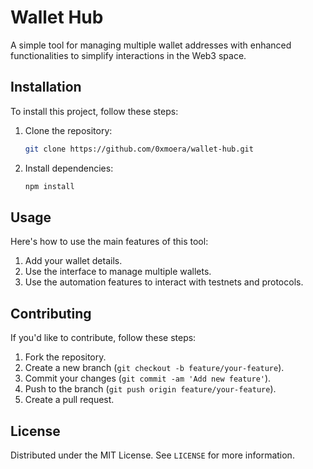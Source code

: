 # Wallet Hub

A simple tool for managing multiple wallet addresses with enhanced functionalities to simplify interactions in the Web3 space.

## Installation

To install this project, follow these steps:

1. Clone the repository:
   ```bash
   git clone https://github.com/0xmoera/wallet-hub.git
   ```

2. Install dependencies:
   ```bash
   npm install
   ```

## Usage

Here's how to use the main features of this tool:

1. Add your wallet details.
2. Use the interface to manage multiple wallets.
3. Use the automation features to interact with testnets and protocols.

## Contributing

If you'd like to contribute, follow these steps:

1. Fork the repository.
2. Create a new branch (`git checkout -b feature/your-feature`).
3. Commit your changes (`git commit -am 'Add new feature'`).
4. Push to the branch (`git push origin feature/your-feature`).
5. Create a pull request.

## License

Distributed under the MIT License. See `LICENSE` for more information.

